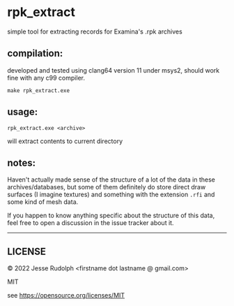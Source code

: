 rpk_extract
====
simple tool for extracting records for Examina's .rpk archives

## compilation:
developed and tested using clang64 version 11 under msys2, should work fine with any c99 compiler.

`make rpk_extract.exe`

## usage:
`rpk_extract.exe <archive>`

will extract contents to current directory

## notes:
Haven't actually made sense of the structure of a lot of the data in these archives/databases, but some of them definitely do store direct draw surfaces (I imagine textures) and something with the extension `.rfi`  and some kind of mesh data.

If you happen to know anything specific about the structure of this data, feel free to open a discussion in the issue tracker about it.

----

## LICENSE
© 2022 Jesse Rudolph <firstname dot lastname @ gmail.com>

MIT

see https://opensource.org/licenses/MIT